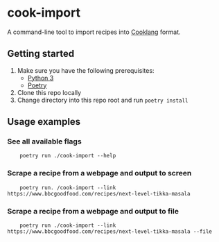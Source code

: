 # cook-import
A command-line tool to import recipes into [Cooklang](https://cooklang.org/) format.

## Getting started

1. Make sure you have the following prerequisites:
    * [Python 3](https://www.python.org/downloads/)
    * [Poetry](https://pypi.org/project/poetry/)
2. Clone this repo locally
3. Change directory into this repo root and run `poetry install`

## Usage examples
### See all available flags
```
    poetry run ./cook-import --help
```
### Scrape a recipe from a webpage and output to screen
```
    poetry run. /cook-import --link https://www.bbcgoodfood.com/recipes/next-level-tikka-masala
```
### Scrape a recipe from a webpage and output to file
```
    poetry run ./cook-import --link https://www.bbcgoodfood.com/recipes/next-level-tikka-masala --file
```
